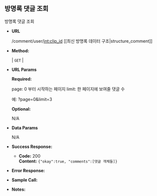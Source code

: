 **방명록 댓글 조회**
----
  방명록 댓글 조회

* **URL**

  /comment/user/<int:clip_id>
  [[최신 방명록 데이터 구조|structure_comment]]

* **Method:**
  
  | `GET` |
  
*  **URL Params** 

   **Required:**
 
   page: 0 부터 시작하는 페이지
   limit: 한 페이지에 보여줄 댓글 수
   
   예: ?page=0&limit=3

   **Optional:**
 
   N/A

* **Data Params**

  N/A

* **Success Response:**
  

  * **Code:** 200 <br />
    **Content:** `{"okay":true, "comments":[댓글 객체들]}`
 
* **Error Response:**

* **Sample Call:**

* **Notes:**

